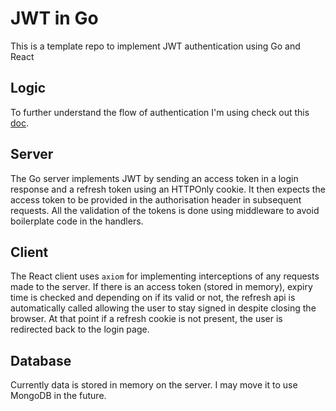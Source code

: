 # JWT in Go

This is a template repo to implement JWT authentication using Go and React

## Logic
To further understand the flow of authentication I'm using check out this [doc](https://hasura.io/blog/best-practices-of-using-jwt-with-graphql/).

## Server

The Go server implements JWT by sending an access token in a login response and a refresh token using an HTTPOnly cookie. It then expects the access token to be provided in the authorisation header in subsequent requests. All the validation of the tokens is done using middleware to avoid boilerplate code in the handlers.

## Client

The React client uses `axiom` for implementing interceptions of any requests made to the server. If there is an access token (stored in memory), expiry time is checked and depending on if its valid or not, the refresh api is automatically called allowing the user to stay signed in despite closing the browser. At that point if a refresh cookie is not present, the user is redirected back to the login page. 

## Database

Currently data is stored in memory on the server. I may move it to use MongoDB in the future.
